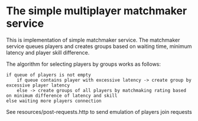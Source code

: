 # The simple multiplayer matchmaker service

This is implementation of simple matchmaker service.
The matchmaker service queues players and creates groups based on waiting time, minimum latency and player skill difference.

The algorithm for selecting players by groups works as follows:
```
if queue of players is not empty
    if queue contains player with excessive latency -> create group by excessive player latency
    else -> create groups of all players by matchmaking rating based on minimum difference of latency and skill
else waiting more players connection
```
See resources/post-requests.http to send emulation of players join requests 